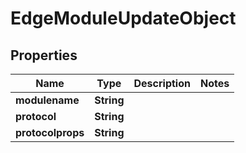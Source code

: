 
# EdgeModuleUpdateObject

## Properties
Name | Type | Description | Notes
------------ | ------------- | ------------- | -------------
**modulename** | **String** |  | 
**protocol** | **String** |  | 
**protocolprops** | **String** |  | 



